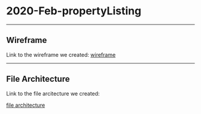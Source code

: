 # 2020-Feb-propertyListing

***

## Wireframe

Link to the wireframe we created:
[wireframe](https://github.com/Mayden-Academy/2020-feb-propertyListing/blob/addWireframe/Armadillo%20Estates%20Wireframe.pdf)

***

## File Architecture

Link to the file arcitecture we created:

[file architecture](https://github.com/Mayden-Academy/2020-feb-propertyListing/blob/addWireframe/Armadillo%20Estates%20File%20Architecture.png)
